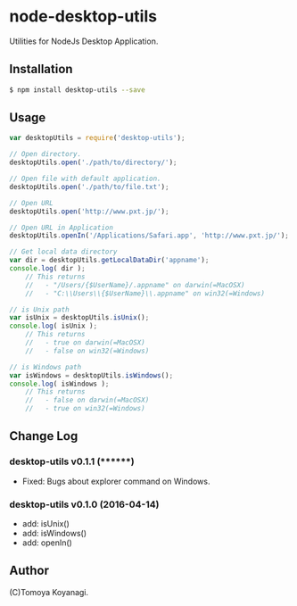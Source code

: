 # node-desktop-utils

Utilities for NodeJs Desktop Application.

## Installation

```bash
$ npm install desktop-utils --save
```

## Usage

```js
var desktopUtils = require('desktop-utils');

// Open directory.
desktopUtils.open('./path/to/directory/');

// Open file with default application.
desktopUtils.open('./path/to/file.txt');

// Open URL
desktopUtils.open('http://www.pxt.jp/');

// Open URL in Application
desktopUtils.openIn('/Applications/Safari.app', 'http://www.pxt.jp/');

// Get local data directory
var dir = desktopUtils.getLocalDataDir('appname');
console.log( dir );
    // This returns
    //   - "/Users/{$UserName}/.appname" on darwin(=MacOSX)
    //   - "C:\\Users\\{$UserName}\\.appname" on win32(=Windows)

// is Unix path
var isUnix = desktopUtils.isUnix();
console.log( isUnix );
    // This returns
    //   - true on darwin(=MacOSX)
    //   - false on win32(=Windows)

// is Windows path
var isWindows = desktopUtils.isWindows();
console.log( isWindows );
    // This returns
    //   - false on darwin(=MacOSX)
    //   - true on win32(=Windows)
```

## Change Log

### desktop-utils v0.1.1 (******)

- Fixed: Bugs about explorer command on Windows.

### desktop-utils v0.1.0 (2016-04-14)

- add: isUnix()
- add: isWindows()
- add: openIn()


## Author

(C)Tomoya Koyanagi.
